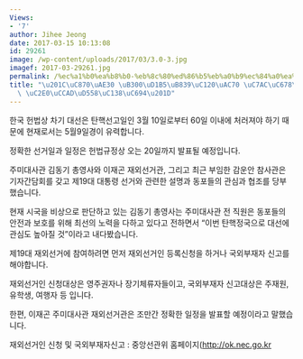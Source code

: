 ```yaml
---
Views:
- '7'
author: Jihee Jeong
date: 2017-03-15 10:13:08
id: 29261
image: /wp-content/uploads/2017/03/3.0-3.jpg
imagef: 2017-03-29261.jpg
permalink: /%ec%a1%b0%ea%b8%b0-%eb%8c%80%ed%86%b5%eb%a0%b9%ec%84%a0%ea%b1%b0-%ec%9e%ac%ec%99%b8%ec%84%a0%ea%b1%b0-%ec%8b%a0%ec%b2%ad%ed%95%98%ec%84%b8%ec%9a%94/
title: "\u201C\uC870\uAE30 \uB300\uD1B5\uB839\uC120\uAC70 \uC7AC\uC678\uC120\uAC70\
  \ \uC2E0\uCCAD\uD558\uC138\uC694\u201D"
---
```


한국 헌법상 차기 대선은 탄핵선고일인 3월 10일로부터 60일 이내에 처러져야 하기 때문에 현재로서는 5월9일경이 유력합니다.

정확한 선거일과 일정은 헌법규정상 오는 20일까지 발표될 예정입니다.

주미대사관 김동기 총영사와 이재곤 재외선거관, 그리고 최근 부임한 감운안 참사관은  기자간담회를 갖고 제19대 대통령 선거와 관련한 설명과 동포들의 관심과 협조를 당부했습니다.

현재 시국을 비상으로 판단하고 있는 김동기 총영사는 주미대사관 전 직원은 동포들의 안전과 보호를 위해 최선의 노력을 다하고 있다고 전하면서 “이번 탄핵정국으로 대선에 관심도 높아질 것”이라고 내다봤습니다.

제19대 재외선거에 참여하려면 먼저 재외선거인 등록신청을 하거나 국외부재자 신고를 해야합니다.

재외선거인 신청대상은 영주권자나 장기체류자들이고, 국외부재자 신고대상은 주재원, 유학생, 여행자 등 입니다.

한편, 이재곤 주미대사관 재외선거관은 조만간 정확한 일정을 발표할 예정이라고 말했습니다.

재외선거인 신청 및 국외부재자신고 : 중앙선관위 홈페이지(<http://ok.nec.go.kr>